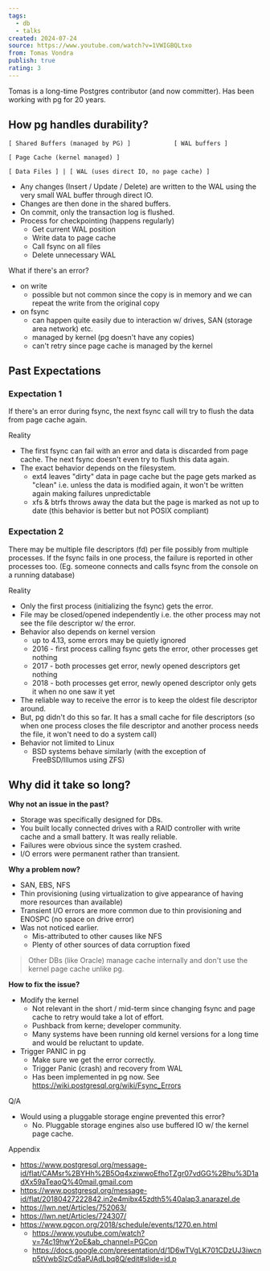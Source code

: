 ```yaml
---
tags:
  - db
  - talks
created: 2024-07-24
source: https://www.youtube.com/watch?v=1VWIGBQLtxo
from: Tomas Vondra
publish: true
rating: 3
---
```

Tomas is a long-time Postgres contributor (and now committer). Has been working with pg for 20 years.

## How pg handles durability?

```
[ Shared Buffers (managed by PG) ]            [ WAL buffers ]

[ Page Cache (kernel managed) ]

[ Data Files ] | [ WAL (uses direct IO, no page cache) ]
```

- Any changes (Insert / Update / Delete) are written to the WAL using the very small WAL buffer through direct IO.
- Changes are then done in the shared buffers.
- On commit, only the transaction log is flushed.
- Process for checkpointing (happens regularly)
	- Get current WAL position
	- Write data to page cache
	- Call fsync on all files
	- Delete unnecessary WAL

What if there's an error?
- on write
	- possible but not common since the copy is in memory and we can repeat the write from the original copy
- on fsync
	- can happen quite easily due to interaction w/ drives, SAN (storage area network) etc.
	- managed by kernel (pg doesn't have any copies)
	- can't retry since page cache is managed by the kernel

## Past Expectations

### Expectation 1
If there's an error during fsync, the next fsync call will try to flush the data from page cache again.

Reality
- The first fsync can fail with an error and data is discarded from page cache. The next fsync doesn't even try to flush this data again.
- The exact behavior depends on the filesystem.
	- ext4 leaves "dirty" data in page cache but the page gets marked as "clean" i.e. unless the data is modified again, it won't be written again making failures unpredictable
	- xfs & btrfs throws away the data but the page is marked as not up to date (this behavior is better but not POSIX compliant)


### Expectation 2
There may be multiple file descriptors (fd) per file possibly from multiple processes. If the fsync fails in one process, the failure is reported in other processes too. (Eg. someone connects and calls fsync from the console on a running database)

Reality
- Only the first process (initializing the fsync) gets the error.
- File may be closed/opened independently i.e. the other process may not see the file descriptor w/ the error.
- Behavior also depends on kernel version
	- up to 4.13, some errors may be quietly ignored
	- 2016 - first process calling fsync gets the error, other processes get nothing
	- 2017 - both processes get error, newly opened descriptors get nothing
	- 2018 - both processes get error, newly opened descriptor only gets it when no one saw it yet
- The reliable way to receive the error is to keep the oldest file descriptor around.
- But, pg didn't do this so far. It has a small cache for file descriptors (so when one process closes the file descriptor and another process needs the file, it won't need to do a system call)
- Behavior not limited to Linux
	- BSD systems behave similarly (with the exception of FreeBSD/Illumos using ZFS)

## Why did it take so long?

**Why not an issue in the past?**
- Storage was specifically designed for DBs.
- You built locally connected drives with a RAID controller with write cache and a small battery. It was really reliable.
- Failures were obvious since the system crashed.
- I/O errors were permanent rather than transient.

**Why a problem now?**
- SAN, EBS, NFS
- Thin provisioning (using virtualization to give appearance of having more resources than available)
- Transient I/O errors are more common due to thin provisioning and ENOSPC (no space on drive error)
- Was not noticed earlier.
	- Mis-attributed to other causes like NFS
	- Plenty of other sources of data corruption fixed

> Other DBs (like Oracle) manage cache internally and don't use the kernel page cache unlike pg.

**How to fix the issue?**
- Modify the kernel
	- Not relevant in the short / mid-term since changing fsync and page cache to retry would take a lot of effort.
	- Pushback from kerne; developer community.
	- Many systems have been running old kernel versions for a long time and would be reluctant to update.
- Trigger PANIC in pg
	- Make sure we get the error correctly.
	- Trigger Panic (crash) and recovery from WAL
	- Has been implemented in pg now. See https://wiki.postgresql.org/wiki/Fsync_Errors

Q/A
- Would using a pluggable storage engine prevented this error?
	- No. Pluggable storage engines also use buffered IO w/ the kernel page cache.


Appendix
- https://www.postgresql.org/message-id/flat/CAMsr%2BYHh%2B5Oq4xziwwoEfhoTZgr07vdGG%2Bhu%3D1adXx59aTeaoQ%40mail.gmail.com
- https://www.postgresql.org/message-id/flat/20180427222842.in2e4mibx45zdth5%40alap3.anarazel.de
- https://lwn.net/Articles/752063/
- https://lwn.net/Articles/724307/
- https://www.pgcon.org/2018/schedule/events/1270.en.html
	- https://www.youtube.com/watch?v=74c19hwY2oE&ab_channel=PGCon
	- https://docs.google.com/presentation/d/1D6wTVgLK701CDzUJ3iwcnp5tVwbSlzCd5aPJAdLbq8Q/edit#slide=id.p
